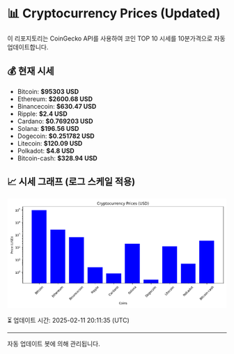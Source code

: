 
# 📊 Cryptocurrency Prices (Updated)

이 리포지토리는 CoinGecko API를 사용하여 코인 TOP 10 시세를 10분가격으로 자동 업데이트합니다.

## 💰 현재 시세
- Bitcoin: **$95303 USD**
- Ethereum: **$2600.68 USD**
- Binancecoin: **$630.47 USD**
- Ripple: **$2.4 USD**
- Cardano: **$0.769203 USD**
- Solana: **$196.56 USD**
- Dogecoin: **$0.251782 USD**
- Litecoin: **$120.09 USD**
- Polkadot: **$4.8 USD**
- Bitcoin-cash: **$328.94 USD**

## 📈 시세 그래프 (로그 스케일 적용)
![Crypto Prices](crypto_prices.png)

⏳ 업데이트 시간: 2025-02-11 20:11:35 (UTC)

---
자동 업데이트 봇에 의해 관리됩니다.
